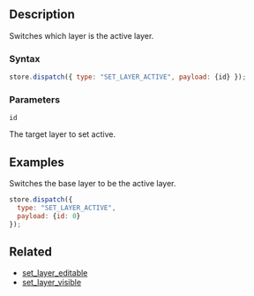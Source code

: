 ## Description

Switches which layer is the active layer.

### Syntax

```js
store.dispatch({ type: "SET_LAYER_ACTIVE", payload: {id} });
```

### Parameters

`id`

The target layer to set active.

## Examples

Switches the base layer to be the active layer.

```js
store.dispatch({
  type: "SET_LAYER_ACTIVE",
  payload: {id: 0}
});
```

## Related

- [set_layer_editable](./set_layer_editable.md)
- [set_layer_visible](./set_layer_visible.md)
